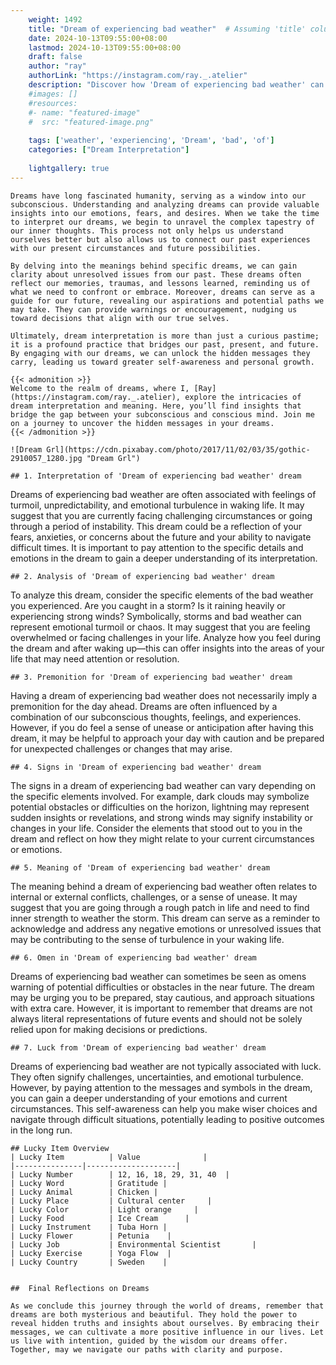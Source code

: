 ```yaml
---
    weight: 1492
    title: "Dream of experiencing bad weather"  # Assuming 'title' column exists
    date: 2024-10-13T09:55:00+08:00
    lastmod: 2024-10-13T09:55:00+08:00
    draft: false
    author: "ray"
    authorLink: "https://instagram.com/ray._.atelier"
    description: "Discover how 'Dream of experiencing bad weather' can interpret your future and uncover its significant meanings in your life."
    #images: []
    #resources:
    #- name: "featured-image"
    #  src: "featured-image.png"
    
    tags: ['weather', 'experiencing', 'Dream', 'bad', 'of']
    categories: ["Dream Interpretation"]
    
    lightgallery: true
---
```

    
    Dreams have long fascinated humanity, serving as a window into our subconscious. Understanding and analyzing dreams can provide valuable insights into our emotions, fears, and desires. When we take the time to interpret our dreams, we begin to unravel the complex tapestry of our inner thoughts. This process not only helps us understand ourselves better but also allows us to connect our past experiences with our present circumstances and future possibilities.
    
    By delving into the meanings behind specific dreams, we can gain clarity about unresolved issues from our past. These dreams often reflect our memories, traumas, and lessons learned, reminding us of what we need to confront or embrace. Moreover, dreams can serve as a guide for our future, revealing our aspirations and potential paths we may take. They can provide warnings or encouragement, nudging us toward decisions that align with our true selves.
    
    Ultimately, dream interpretation is more than just a curious pastime; it is a profound practice that bridges our past, present, and future. By engaging with our dreams, we can unlock the hidden messages they carry, leading us toward greater self-awareness and personal growth.
    
    {{< admonition >}}
    Welcome to the realm of dreams, where I, [Ray](https://instagram.com/ray._.atelier), explore the intricacies of dream interpretation and meaning. Here, you’ll find insights that bridge the gap between your subconscious and conscious mind. Join me on a journey to uncover the hidden messages in your dreams.
    {{< /admonition >}}
    
    ![Dream Grl](https://cdn.pixabay.com/photo/2017/11/02/03/35/gothic-2910057_1280.jpg "Dream Grl")
    
    ## 1. Interpretation of 'Dream of experiencing bad weather' dream
    
Dreams of experiencing bad weather are often associated with feelings of turmoil, unpredictability, and emotional turbulence in waking life. It may suggest that you are currently facing challenging circumstances or going through a period of instability. This dream could be a reflection of your fears, anxieties, or concerns about the future and your ability to navigate difficult times. It is important to pay attention to the specific details and emotions in the dream to gain a deeper understanding of its interpretation.
    
    ## 2. Analysis of 'Dream of experiencing bad weather' dream
    
To analyze this dream, consider the specific elements of the bad weather you experienced. Are you caught in a storm? Is it raining heavily or experiencing strong winds? Symbolically, storms and bad weather can represent emotional turmoil or chaos. It may suggest that you are feeling overwhelmed or facing challenges in your life. Analyze how you feel during the dream and after waking up—this can offer insights into the areas of your life that may need attention or resolution.
    
    ## 3. Premonition for 'Dream of experiencing bad weather' dream
    
Having a dream of experiencing bad weather does not necessarily imply a premonition for the day ahead. Dreams are often influenced by a combination of our subconscious thoughts, feelings, and experiences. However, if you do feel a sense of unease or anticipation after having this dream, it may be helpful to approach your day with caution and be prepared for unexpected challenges or changes that may arise.
    
    ## 4. Signs in 'Dream of experiencing bad weather' dream
    
The signs in a dream of experiencing bad weather can vary depending on the specific elements involved. For example, dark clouds may symbolize potential obstacles or difficulties on the horizon, lightning may represent sudden insights or revelations, and strong winds may signify instability or changes in your life. Consider the elements that stood out to you in the dream and reflect on how they might relate to your current circumstances or emotions.
    
    ## 5. Meaning of 'Dream of experiencing bad weather' dream
    
The meaning behind a dream of experiencing bad weather often relates to internal or external conflicts, challenges, or a sense of unease. It may suggest that you are going through a rough patch in life and need to find inner strength to weather the storm. This dream can serve as a reminder to acknowledge and address any negative emotions or unresolved issues that may be contributing to the sense of turbulence in your waking life.
    
    ## 6. Omen in 'Dream of experiencing bad weather' dream
    
Dreams of experiencing bad weather can sometimes be seen as omens warning of potential difficulties or obstacles in the near future. The dream may be urging you to be prepared, stay cautious, and approach situations with extra care. However, it is important to remember that dreams are not always literal representations of future events and should not be solely relied upon for making decisions or predictions.
    
    ## 7. Luck from 'Dream of experiencing bad weather' dream
    
Dreams of experiencing bad weather are not typically associated with luck. They often signify challenges, uncertainties, and emotional turbulence. However, by paying attention to the messages and symbols in the dream, you can gain a deeper understanding of your emotions and current circumstances. This self-awareness can help you make wiser choices and navigate through difficult situations, potentially leading to positive outcomes in the long run.
    
    ## Lucky Item Overview
    | Lucky Item          | Value              |
    |---------------|--------------------|
    | Lucky Number        | 12, 16, 18, 29, 31, 40  |
    | Lucky Word          | Gratitude |
    | Lucky Animal        | Chicken |
    | Lucky Place         | Cultural center     |
    | Lucky Color         | Light orange     |
    | Lucky Food          | Ice Cream      |
    | Lucky Instrument    | Tuba Horn |
    | Lucky Flower        | Petunia    |
    | Lucky Job           | Environmental Scientist       |
    | Lucky Exercise      | Yoga Flow  |
    | Lucky Country       | Sweden    |
    
    
    ##  Final Reflections on Dreams
    
    As we conclude this journey through the world of dreams, remember that dreams are both mysterious and beautiful. They hold the power to reveal hidden truths and insights about ourselves. By embracing their messages, we can cultivate a more positive influence in our lives. Let us live with intention, guided by the wisdom our dreams offer. Together, may we navigate our paths with clarity and purpose.
    